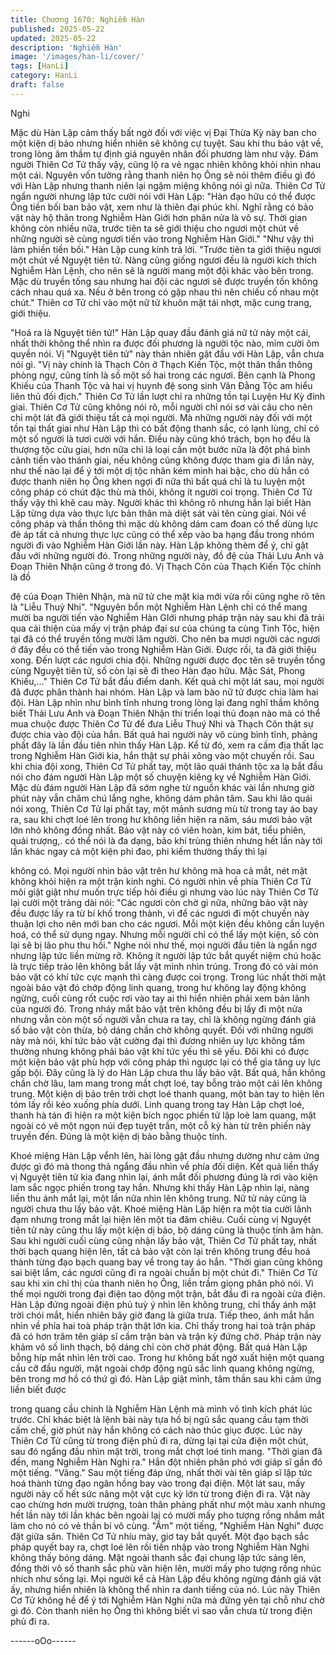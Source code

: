 ```yaml
---
title: Chương 1670: Nghiễm Hàn
published: 2025-05-22
updated: 2025-05-22
description: 'Nghiễm Hàn'
image: '/images/han-li/cover/'
tags: [HanLi]
category: HanLi
draft: false
---
```


Nghi

Mặc dù Hàn Lập cảm thấy bất ngờ đối với việc vị Đại Thừa Kỳ
này ban cho một kiện dị bảo nhưng hiển nhiên sẽ không cự tuyệt.
Sau khi thu bảo vật về, trong lòng âm thầm tự định giá nguyên
nhân đối phương làm như vậy.
Đám người Thiên Cơ Tử thấy vậy, cũng lộ ra vẻ ngạc nhiên
không khỏi nhìn nhau một cái. Nguyên vốn tưởng rằng thanh niên
họ Ông sẽ nói thêm điều gì đó với Hàn Lập nhưng thanh niên lại
ngậm miệng không nói gì nữa.
Thiên Cơ Tử ngẩn người nhưng lập tức cười nói với Hàn Lập:
"Hàn đạo hữu có thể được Ông tiền bối ban bảo vật, xem như là
thiên đại phúc khí. Nghĩ rằng có bảo vật này hộ thân trong
Nghiễm Hàn Giới hơn phân nửa là vô sự. Thời gian không còn
nhiều nữa, trước tiên ta sẽ giới thiệu cho ngươi một chút về những
người sẽ cùng ngươi tiến vào trong Nghiễm Hàn Giới."
"Như vậy thì làm phiền tiền bối."
Hàn Lập cung kính trả lời.
"Trước tiên ta giới thiệu ngươi một chút về Nguyệt tiên tử. Nàng
cũng giống ngươi đều là người kích thích Nghiễm Hàn Lệnh, cho
nên sẽ là người mang một đội khác vào bên trong. Mặc dù truyền
tống sau nhưng hai đội các ngươi sẽ được truyền tốn không cách
nhau quá xa. Nếu ở bên trong có gặp nhau thì nên chiếu cố nhau
một chút."
Thiên cơ Tử chỉ vào một nữ tử khuôn mặt tái nhợt, mặc cung
trang, giới thiệu.

"Hoá ra là Nguyệt tiên tử!"
Hàn Lập quay đầu đánh giá nữ tử này một cái, nhất thời không
thể nhìn ra được đối phương là người tộc nào, mỉm cười ôm
quyền nói.
Vị "Nguyệt tiên tử" này thản nhiên gật đầu với Hàn Lập, vẫn chưa
nói gì.
"Vị này chính là Thạch Côn ở Thạch Kiến Tộc, một thân thần
thông phòng ngự, cũng tính là số một số hai trong các ngươi. Bên
cạnh là Phong Khiếu của Thanh Tộc và hai vị huynh đệ song sinh
Vân Đằng Tộc am hiểu liên thủ đối địch."
Thiên Cơ Tử lần lượt chỉ ra những tồn tại Luyện Hư Kỳ đỉnh giai.
Thiên Cơ Tử cũng không nói rõ, mỗi người chỉ nói sơ vài câu cho
nên chỉ một lát đã giới thiệu tất cả mọi người. Mà những người
này đối với một tồn tại thất giai như Hàn Lập thì có bất động
thanh sắc, có lạnh lùng, chỉ có một số người là tươi cười với hắn.
Điều này cũng khó trách, bọn họ đều là thượng tộc cửu giai, hơn
nữa chỉ là loại cần một bước nữa là đột phá bình cảnh tiến vào
thánh giai, nếu không cũng không được tham gia đi lần này, như
thế nào lại để ý tới một dị tộc nhân kém mình hai bậc, cho dù hắn
có được thanh niên họ Ông khen ngợi đi nữa thì bất quá chỉ là tu
luyện một công pháp có chút đặc thù mà thôi, không ít người coi
trọng.
Thiên Cơ Tử thấy vậy thì khẽ cau mày.
Người khác thì không rõ nhưng hắn lại biết Hàn Lập từng dựa
vào thực lực bản thân mà diệt sát vài tên cùng giai. Nói về công
pháp và thần thông thì mặc dù không dám cam đoan có thể dùng
lực đè áp tất cả nhưng thực lực cũng có thể xếp vào ba hạng đầu
trong nhóm người đi vào Nghiễm Hàn Giới lần này.
Hàn Lập không thèm để ý, chỉ gật đầu với những người đó. Trong
những người này, đồ đệ của Thải Lưu Anh và Đoạn Thiên Nhận
cũng ở trong đó. Vị Thạch Côn của Thạch Kiến Tộc chính là đồ

đệ của Đoạn Thiên Nhận, mà nữ tử che mặt kia mới vừa rồi cũng
nghe rõ tên là "Liễu Thuỷ Nhi".
"Nguyên bổn một Nghiễm Hàn Lệnh chỉ có thể mang mười ba
người tiến vào Nghiễm Hàn GIới nhưng pháp trận này sau khi đã
trải qua cải thiện của mấy vị trận pháp đại sư của chúng ta cùng
Tinh Tộc, hiện tại đã có thể truyền tống mười lăm người. Cho nên
ba mươi người các ngươi ở đây đều có thể tiến vào trong Nghiễm
Hàn Giới. Được rồi, ta đã giới thiệu xong. Đến lượt các ngươi chia
đội. Những người được đọc tên sẽ truyền tống cùng Nguyệt tiên
tử, số còn lại sẽ đi theo Hàn đạo hữu. Mặc Sát, Phong Khiếu,..."
Thiên Cơ Tử bắt đầu điểm danh.
Kết quả chỉ một lát sau, mọi người đã được phân thành hai nhóm.
Hàn Lập và lam bào nữ tử được chia làm hai đội. Hàn Lập nhìn
như bình tĩnh nhưng trong lòng lại đang nghĩ thầm không biết
Thải Lưu Anh và Đoạn Thiên Nhận thi triển loại thủ đoạn nào mà
có thể mua chuộc được Thiên Cơ Tử để đưa Liễu Thuý Nhi và
Thạch Côn thật sự được chia vào đội của hắn. Bất quá hai người
này vô cùng bình tĩnh, phảng phất đây là lần đầu tiên nhìn thấy
Hàn Lập.
Kể từ đó, xem ra cấm địa thất lạc trong Nghiễm Hàn Giới kia, hắn
thật sự phải xông vào một chuyến rồi.
Sau khi chia đội xong, Thiên Cơ Tử phất tay, một lão quái thánh
tộc xa lạ bắt đầu nói cho đám người Hàn Lập một số chuyện
kiêng kỵ về Nghiễm Hàn Giới.
Mặc dù đám người Hàn Lập đã sớm nghe từ nguồn khác vài lần
nhưng giờ phút này vẫn chăm chú lắng nghe, không dám phân
tâm.
Sau khi lão quái nói xong, Thiên Cơ Tử lại phất tay, một mảnh
sương mù từ trong tay áo bay ra, sau khi chợt loé lên trong hư
không liền hiện ra năm, sáu mươi bảo vật lớn nhỏ không đồng
nhất. Bảo vật này có viên hoàn, kim bát, tiểu phiên, quải trượng,.
có thể nói là đa dạng, bảo khí trùng thiên nhưng hết lần này tới
lần khác ngay cả một kiện phi đao, phi kiếm thường thấy thì lại

không có.
Mọi người nhìn bảo vật trên hư không mà hoa cả mắt, nét mặt
không khỏi hiện ra một trận kinh nghi. Có người nhìn về phía
Thiên Cơ Tử môi giật giật như muốn trực tiếp hỏi điều gì nhưng
vào lúc này Thiên Cơ Tử lại cười một tràng dài nói:
"Các ngươi còn chờ gì nữa, những bảo vật này đều được lấy ra từ
bí khố trong thành, vì để các ngươi đi một chuyến này thuận lợi
cho nên mới ban cho các ngươi. Mỗi một kiện đều không cần
luyện hoá, có thể sử dụng ngay. Nhưng mỗi người chỉ có thể lấy
một kiện, số còn lại sẽ bị lão phu thu hồi."
Nghe nói như thế, mọi người đầu tiên là ngẩn ngơ nhưng lập tức
liền mừng rỡ. Không ít người lập tức bắt quyết niệm chú hoặc là
trực tiếp trảo lên không bắt lấy vật mình nhìn trúng. Trong đó có
vài món bảo vật có khí tức cực mạnh thì càng được coi trọng.
Trong lúc nhất thời mặt ngoài bảo vật đó chớp động linh quang,
trong hư không lay động không ngừng, cuối cùng rốt cuộc rơi vào
tay ai thì hiển nhiên phải xem bản lãnh của người đó.
Trong nháy mắt bảo vật trên không đều bị lấy đi một nửa nhưng
vẫn còn một số người vẫn chưa ra tay, chỉ là không ngừng đánh
giá số bảo vật còn thừa, bộ dáng chần chờ không quyết.
Đối với những người này mà nói, khí tức bảo vật cường đại thì
đương nhiên uy lực không tầm thường nhưng không phải bảo vật
khí tức yếu thì sẽ yếu. Đôi khi có được một kiện bảo vật phù hợp
với công pháp thì ngược lại có thể gia tăng uy lực gấp bội. Đây
cũng là lý do Hàn Lập chưa thu lấy bảo vật.
Bất quá, hắn không chần chờ lâu, lam mang trong mắt chợt loé,
tay bỗng trảo một cái lên không trung. Một kiện dị bảo trên trời
chợt loé thanh quang, một bàn tay to hiện lên tóm lấy rồi kéo
xuống phía dưới. Linh quang trong tay Hàn Lập chợt loé, thanh
hà tán đi hiện ra một kiện bích ngọc phiến tử lập loè lam quang,
mặt ngoài có vẽ một ngọn núi đẹp tuyệt trần, một cỗ kỳ hàn từ
trên phiến này truyền đến.
Đúng là một kiện dị bảo bằng thuộc tính.

Khoé miệng Hàn Lập vểnh lên, hài lòng gật đầu nhưng dường
như cảm ứng được gì đó mà thong thả ngẩng đầu nhìn về phía
đối diện. Kết quả liền thấy vị Nguyệt tiên tử kia đang nhìn lại, ánh
mắt đối phương đúng là rơi vào kiện lam sắc ngọc phiến trong tay
hắn. Nhưng khi thấy Hàn Lập nhìn lại, nàng liền thu ánh mắt lại,
một lần nữa nhìn lên không trung.
Nữ tử này cũng là người chưa thu lấy bảo vật.
Khoé miệng Hàn Lập hiện ra một tia cười lãnh đạm nhưng trong
mắt lại hiện lên một tia đăm chiêu. Cuối cùng vị Nguyệt tiên tử
này cũng thu lấy một kiện dị bảo, bộ dáng cũng là thuộc tính âm
hàn.
Sau khi người cuối cùng cũng nhận lấy bảo vật, Thiên Cơ Tử
phất tay, nhất thời bạch quang hiện lên, tất cả bảo vật còn lại trên
không trung đều hoá thành từng đạo bạch quang bay về trong tay
áo hắn.
"Thời gian cũng không sai biệt lắm, các ngươi cũng đi ra ngoài
chuẩn bị một chút đi."
Thiên Cơ Tử sau khi xin chỉ thị của thanh niên họ Ông, liền trầm
giọng phân phó nói.
Vì thế mọi người trong đại điện tao động một trận, bắt đầu đi ra
ngoài cửa điện.
Hàn Lập đứng ngoài điện phủ tuỳ ý nhìn lên không trung, chỉ thấy
ánh mặt trời chói mắt, hiển nhiên bây giờ đang là giữa trưa. Tiếp
theo, ánh mắt hắn nhìn về phía hai toà pháp trận thật lớn kia. Chỉ
thấy trong hai toà trận pháp đã có hơn trăm tên giáp sĩ cầm trận
bàn và trận kỳ đứng chờ. Pháp trận này khảm vô số linh thạch, bộ
dáng chỉ còn chờ phát động.
Bất quá Hàn Lập bỗng híp mắt nhìn lên trời cao. Trong hư không
bất ngờ xuất hiện một quang cầu cỡ đầu người, mặt ngoài chớp
động ngũ sắc linh quang không ngừng, bên trong mơ hồ có thứ gì
đó. Hàn Lập giật mình, tâm thần sau khi cảm ứng liền biết được

trong quang cầu chính là Nghiễm Hàn Lệnh mà mình vô tình kích
phát lúc trước.
Chỉ khác biệt là lệnh bài này tựa hồ bị ngũ sắc quang cầu tạm
thời cấm chế, giờ phút này hắn không có cách nào thúc giục
được. Lúc này Thiên Cơ Tử cũng từ trong điện phủ đi ra, dừng lại
tại cửa điện một chút, sau đó ngẩng đầu nhìn mặt trời, trong mắt
chợt loé tinh mang.
"Thời gian đã đến, mang Nghiễm Hàn Nghi ra."
Hắn đột nhiên phân phó với giáp sĩ gần đó một tiếng.
"Vâng."
Sau một tiếng đáp ứng, nhất thời vài tên giáp sĩ lập tức hoá thành
từng đạo ngân hồng bay vào trong đại điện. Một lát sau, mấy
người này cố hết sức nâng một vật cực kỳ lớn từ trong điện đi ra.
Vật này cao chừng hơn mười trượng, toàn thân phảng phất như
một màu xanh nhưng hết lần này tới lần khác bên ngoài lại có
mười mấy pho tượng rồng nhắm mắt làm cho nó có vẻ thần bí vô
cùng.
"Ầm" một tiếng, "Nghiễm Hàn Nghi" được đặt giữa sân.
Thiên Cơ Tử nhíu mày, giơ tay bắt quyết.
Một đạo bạch sắc pháp quyết bay ra, chợt loé lên rồi tiến nhập
vào trong Nghiễm Hàn Nghi không thấy bóng dáng.
Mặt ngoài thanh sắc đại chung lập tức sáng lên, đồng thời vô số
thanh sắc phù văn hiện lên, mười mấy pho tượng rồng nhúc
nhích như sống lại. Mọi người kể cả Hàn Lập đều không ngừng
đánh giá vật ấy, nhưng hiển nhiên là không thể nhìn ra danh tiếng
của nó.
Lúc này Thiên Cơ Tử không hề để ý tới Nghiễm Hàn Nghi nữa
mà đứng yên tại chỗ như chờ gì đó. Còn thanh niên họ Ông thì
không biết vì sao vẫn chưa từ trong điện phủ đi ra.

------oOo------
